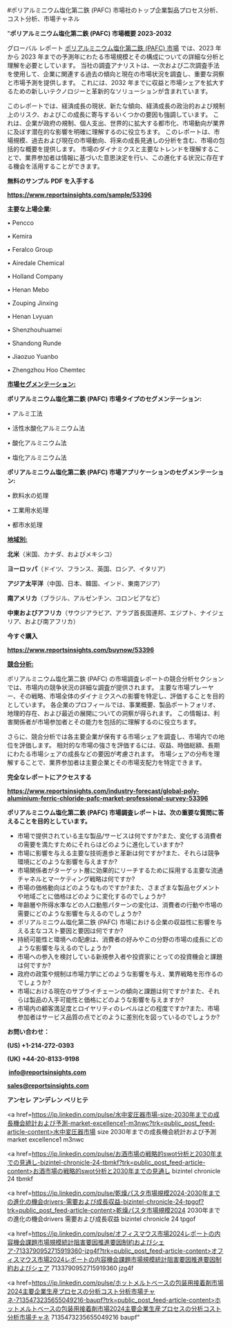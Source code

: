 #ポリアルミニウム塩化第二鉄 (PAFC) 市場社のトップ企業製品プロセス分析、コスト分析、市場チャネル

"<strong>ポリアルミニウム塩化第二鉄 (PAFC) 市場概要 2023-2032</strong>

グローバル レポート <a href=https://www.reportsinsights.com/sample/53396>ポリアルミニウム塩化第二鉄 (PAFC) 市場</a> では、2023 年から 2023 年までの予測年にわたる市場規模とその構成についての詳細な分析と理解を必要としています。 当社の調査アナリストは、一次および二次調査手法を使用して、企業に関連する過去の傾向と現在の市場状況を調査し、重要な洞察と市場予測を提供します。 これには、2032 年までに収益と市場シェアを拡大​​するための新しいテクノロジーと革新的なソリューションが含まれています。

このレポートでは、経済成長の現状、新たな傾向、経済成長の政治的および規制上のリスク、およびこの成長に寄与するいくつかの要因も強調しています。 これは、企業が政府の規制、個人支出、世界的に拡大する都市化、市場動向が業界に及ぼす潜在的な影響を明確に理解するのに役立ちます。 このレポートは、市場規模、過去および現在の市場動向、将来の成長見通しの分析を含む、市場の包括的な概要を提供します。 市場のダイナミクスと主要なトレンドを理解することで、業界参加者は情報に基づいた意思決定を行い、この進化する状況に存在する機会を活用することができます。

<strong><b>無料のサンプル PDF を入手する</b></strong>

<a href=https://www.reportsinsights.com/sample/53396><strong><u>https://www.reportsinsights.com/sample/53396</u></strong></a>

<strong>主要な上場企業:</strong>

• Pencco

• Kemira

• Feralco Group

• Airedale Chemical

• Holland Company

• Henan Mebo

• Zouping Jinxing

• Henan Lvyuan

• Shenzhouhuamei

• Shandong Runde

• Jiaozuo Yuanbo

• Zhengzhou Hoo Chemtec

<strong><u>市場セグメンテーション</u></strong><strong><u>:</u></strong>

<strong>ポリアルミニウム塩化第二鉄 (PAFC) 市場タイプのセグメンテーション:</strong>

• アルミ工法

• 活性水酸化アルミニウム法

• 酸化アルミニウム法

• 塩化アルミニウム法

<strong>ポリアルミニウム塩化第二鉄 (PAFC) 市場アプリケーションのセグメンテーション:</strong>

• 飲料水の処理

• 工業用水処理

• 都市水処理

<strong><u>地域別</u></strong><strong><u>:</u></strong>

<strong>北米</strong>（米国、カナダ、およびメキシコ）

<strong>ヨーロッパ</strong>（ドイツ、フランス、英国、ロシア、イタリア）

<strong>アジア太平洋</strong>（中国、日本、韓国、インド、東南アジア）

<strong>南アメリカ</strong>（ブラジル、アルゼンチン、コロンビアなど）

<strong>中東およびアフリカ</strong>（サウジアラビア、アラブ首長国連邦、エジプト、ナイジェリア、および南アフリカ）

<strong>今すぐ購入</strong>

<a href=https://www.reportsinsights.com/buynow/53396><strong><u>https://www.reportsinsights.com/buynow/53396</u></strong></a>

<strong><u>競合分析:</u></strong>

ポリアルミニウム塩化第二鉄 (PAFC) の市場調査レポートの競合分析セクションでは、市場内の競争状況の詳細な調査が提供されます。 主要な市場プレーヤー、その戦略、市場全体のダイナミクスへの影響を特定し、評価することを目的としています。 各企業のプロフィールでは、事業概要、製品ポートフォリオ、地理的存在、および最近の展開についての洞察が得られます。 この情報は、利害関係者が市場参加者とその能力を包括的に理解するのに役立ちます。

さらに、競合分析では各主要企業が保有する市場シェアを調査し、市場内での地位を評価します。 相対的な市場の強さを評価するには、収益、時価総額、長期にわたる市場シェアの成長などの要因が考慮されます。 市場シェアの分布を理解することで、業界参加者は主要企業とその市場支配力を特定できます。

<strong>完全なレポートにアクセスする</strong>

<a href=https://www.reportsinsights.com/industry-forecast/global-poly-aluminium-ferric-chloride-pafc-market-professional-survey-53396><strong><u><b>https://www.reportsinsights.com/industry-forecast/global-poly-aluminium-ferric-chloride-pafc-market-professional-survey-53396</b></u></strong></a>

<strong><b>ポリアルミニウム塩化第二鉄 (PAFC) 市場調査レポートは、次の重要な質問に答えることを目的としています。</b></strong>
<ul>
  <li>市場で提供されている主な製品/サービスは何ですか?また、変化する消費者の需要を満たすためにそれらはどのように進化していますか?</li>
  <li>市場に影響を与える主要な技術進歩と革新は何ですか?また、それらは競争環境にどのような影響を与えますか?</li>
  <li>市場関係者がターゲット層に効果的にリーチするために採用する主要な流通チャネルとマーケティング戦略は何ですか?</li>
  <li>市場の価格動向はどのようなものですか?また、さまざまな製品セグメントや地域ごとに価格はどのように変化するのでしょうか?</li>
  <li>年齢層や所得水準などの人口動態パターンの変化は、消費者の行動や市場の需要にどのような影響を与えるのでしょうか?</li>
  <li>ポリアルミニウム塩化第二鉄 (PAFC) 市場における企業の収益性に影響を与える主なコスト要因と要因は何ですか?</li>
  <li>持続可能性と環境への配慮は、消費者の好みやこの分野の市場の成長にどのような影響を与えるのでしょうか?</li>
  <li>市場への参入を検討している新規参入者や投資家にとっての投資機会と課題は何ですか?</li>
  <li>政府の政策や規制は市場力学にどのような影響を与え、業界戦略を形作るのでしょうか?</li>
  <li>市場における現在のサプライチェーンの傾向と課題は何ですか?また、それらは製品の入手可能性と価格にどのような影響を与えますか?</li>
  <li>市場内の顧客満足度とロイヤリティのレベルはどの程度ですか?また、市場参加者はサービス品質の点でどのように差別化を図っているのでしょうか?</li>
</ul>
<strong>お問い合わせ：</strong>

<strong>(US) +1-214-272-0393</strong>

<strong>(UK) +44-20-8133-9198</strong>

<strong> </strong><a href=info@reportsinsights.com><strong><u>info@reportsinsights.com</u></strong></a>

<a href=sales@reportsinsights.com><strong><u>sales@reportsinsights.com</u></strong></a>

<strong>アンセレ アンデレン ベリヒテ</strong>

<a href=https://jp.linkedin.com/pulse/水中変圧器市場-size-2030年までの成長機会統計および予測-market-excellence1-m3nwc?trk=public_post_feed-article-content>水中変圧器市場 size 2030年までの成長機会統計および予測 market excellence1 m3nwc</a>

<a href=https://jp.linkedin.com/pulse/お酒市場の戦略的swot分析と2030年までの見通し-bizintel-chronicle-24-tbmkf?trk=public_post_feed-article-content>お酒市場の戦略的swot分析と2030年までの見通し bizintel chronicle 24 tbmkf</a>

<a href=https://jp.linkedin.com/pulse/乾燥パスタ市場規模2024-2030年までの進化の機会drivers-需要および成長収益-bizintel-chronicle-24-tpgof?trk=public_post_feed-article-content>乾燥パスタ市場規模2024 2030年までの進化の機会drivers 需要および成長収益 bizintel chronicle 24 tpgof</a>

<a href=https://jp.linkedin.com/pulse/オフィスマウス市場2024レポートの内容機会課題市場規模統計阻害要因推進要因制約およびシェア-7133790952715919360-jzg4f?trk=public_post_feed-article-content>オフィスマウス市場2024レポートの内容機会課題市場規模統計阻害要因推進要因制約およびシェア 7133790952715919360 jzg4f</a>

<a href=https://jp.linkedin.com/pulse/ホットメルトベースの包装用接着剤市場2024主要企業生産プロセスの分析コスト分析市場チャネ-7135473235655049216-baupf?trk=public_post_feed-article-content>ホットメルトベースの包装用接着剤市場2024主要企業生産プロセスの分析コスト分析市場チャネ 7135473235655049216 baupf</a>"
